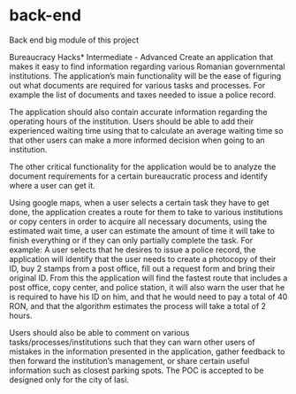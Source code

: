 # back-end
Back end big module of this project 

Bureaucracy Hacks*
Intermediate - Advanced
Create an application that makes it easy to find information regarding various Romanian governmental institutions.
The application’s main functionality will be the ease of figuring out what documents are required for various tasks and processes. For example the list of documents and taxes needed to issue a police record. 

The application should also contain accurate information regarding the operating hours of the institution. Users should be able to add their experienced waiting time using that to calculate an average waiting time so that other users can make a more informed decision when going to an institution. 

The other critical functionality for the application would be to analyze the document requirements for a certain bureaucratic process and identify where a user can get it.

Using google maps, when a user selects a certain task they have to get done, the application creates a route for them to take to various institutions or copy centers in order to acquire all necessary documents, using the estimated wait time, a user can estimate the amount of time it will take to finish everything or if they can only partially complete the task. 
For example:
A user selects that he desires to issue a police record, the application will identify that the user needs to create a photocopy of their ID, buy 2 stamps from a post office, fill out a request form and bring their original ID. From this the application will find the fastest route that includes a post office, copy center, and police station, it will also warn the user that he is required to have his ID on him, and that he would need to pay a total of 40 RON, and that the algorithm estimates the process will take a total of 2 hours.

Users should also be able to comment on various tasks/processes/institutions such that they can warn other users of mistakes in the information presented in the application, gather feedback to then forward the institution’s management, or share certain useful information such as closest parking spots. The POC is accepted to be designed only for the city of Iasi.

